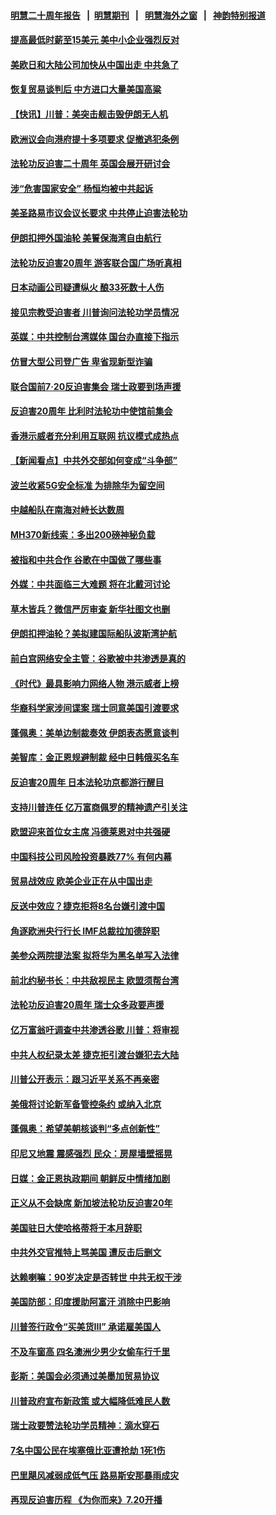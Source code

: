 #### [明慧二十周年报告](https://github.com/gfw-breaker/mh-reports/blob/master/README.md?t=07190536) &nbsp;&nbsp;|&nbsp;&nbsp;[明慧期刊](https://github.com/gfw-breaker/mh-qikan) &nbsp;&nbsp;|&nbsp;&nbsp; [明慧海外之窗](https://github.com/gfw-breaker/mh-news/blob/master/README.md?t=07190536) &nbsp;&nbsp;|&nbsp;&nbsp; [神韵特别报道](https://github.com/gfw-breaker/mh-news/blob/master/shenyun.md?t=07190536) 

#### [提高最低时薪至15美元 美中小企业强烈反对](../pages/nsc418/n11394469.md?t=07190536) 

#### [美欧日和大陆公司加快从中国出走 中共急了](../pages/nsc418/n11393790.md?t=07190536) 

#### [恢复贸易谈判后 中方进口大量美国高粱](../pages/nsc418/n11393905.md?t=07190536) 

#### [【快讯】川普：美突击舰击毁伊朗无人机](../pages/nsc418/n11393964.md?t=07190536) 

#### [欧洲议会向港府提十多项要求 促撤逃犯条例](../pages/nsc418/n11393122.md?t=07190536) 

#### [法轮功反迫害二十周年 英国会展开研讨会](../pages/nsc418/n11393385.md?t=07190536) 

#### [涉“危害国家安全” 杨恒均被中共起诉](../pages/nsc418/n11393094.md?t=07190536) 

#### [美圣路易市议会议长要求 中共停止迫害法轮功](../pages/nsc418/n11393251.md?t=07190536) 

#### [伊朗扣押外国油轮 美誓保海湾自由航行](../pages/nsc418/n11393213.md?t=07190536) 

#### [法轮功反迫害20周年 游客联合国广场听真相](../pages/nsc418/n11392503.md?t=07190536) 

#### [日本动画公司疑遭纵火 酿33死数十人伤](../pages/nsc418/n11392533.md?t=07190536) 

#### [接见宗教受迫害者 川普询问法轮功学员情况](../pages/nsc418/n11391208.md?t=07190536) 

#### [英媒：中共控制台湾媒体 国台办直接下指示](../pages/nsc418/n11392264.md?t=07190536) 

#### [仿冒大型公司登广告 卑省现新型诈骗](../pages/nsc418/n11391687.md?t=07190536) 

#### [联合国前7‧20反迫害集会 瑞士政要到场声援](../pages/nsc418/n11391543.md?t=07190536) 

#### [反迫害20周年 比利时法轮功中使馆前集会](../pages/nsc418/n11390911.md?t=07190536) 

#### [香港示威者充分利用互联网 抗议模式成热点](../pages/nsc418/n11391061.md?t=07190536) 

#### [【新闻看点】中共外交部如何变成“斗争部”](../pages/nsc418/n11390525.md?t=07190536) 

#### [波兰收紧5G安全标准 为排除华为留空间](../pages/nsc418/n11390937.md?t=07190536) 

#### [中越船队在南海对峙长达数周](../pages/nsc418/n11390632.md?t=07190536) 

#### [MH370新线索：多出200磅神秘负载](../pages/nsc418/n11390794.md?t=07190536) 

#### [被指和中共合作 谷歌在中国做了哪些事](../pages/nsc418/n11390549.md?t=07190536) 

#### [外媒：中共面临三大难题 将在北戴河讨论](../pages/nsc418/n11390637.md?t=07190536) 

#### [草木皆兵？微信严厉审查 新华社图文也删](../pages/nsc418/n11390630.md?t=07190536) 

#### [伊朗扣押油轮？美拟建国际船队波斯湾护航](../pages/nsc418/n11390241.md?t=07190536) 

#### [前白宫网络安全主管：谷歌被中共渗透是真的](../pages/nsc418/n11390388.md?t=07190536) 

#### [《时代》最具影响力网络人物 港示威者上榜](../pages/nsc418/n11389998.md?t=07190536) 

#### [华裔科学家涉间谍案 瑞士同意美国引渡要求](../pages/nsc418/n11389956.md?t=07190536) 

#### [蓬佩奥：美单边制裁奏效 伊朗表态愿意谈判](../pages/nsc418/n11389584.md?t=07190536) 

#### [美智库：金正恩规避制裁 经中日韩俄买名车](../pages/nsc418/n11389800.md?t=07190536) 

#### [反迫害20周年 日本法轮功京都游行醒目](../pages/nsc418/n11389747.md?t=07190536) 

#### [支持川普连任 亿万富商佩罗的精神遗产引关注](../pages/nsc418/n11387101.md?t=07190536) 

#### [欧盟迎来首位女主席 冯德莱恩对中共强硬](../pages/nsc418/n11389112.md?t=07190536) 

#### [中国科技公司风险投资暴跌77% 有何内幕](../pages/nsc418/n11387891.md?t=07190536) 

#### [贸易战效应 欧美企业正在从中国出走](../pages/nsc418/n11389015.md?t=07190536) 

#### [反送中效应？捷克拒将8名台嫌引渡中国](../pages/nsc418/n11388909.md?t=07190536) 

#### [角逐欧洲央行行长 IMF总裁拉加德辞职](../pages/nsc418/n11388810.md?t=07190536) 

#### [美参众两院提法案 拟将华为黑名单写入法律](../pages/nsc418/n11388762.md?t=07190536) 

#### [前北约秘书长：中共敌视民主 欧盟须帮台湾](../pages/nsc418/n11388719.md?t=07190536) 

#### [法轮功反迫害20周年 瑞士众多政要声援](../pages/nsc418/n11387961.md?t=07190536) 

#### [亿万富翁吁调查中共渗透谷歌 川普：将审视](../pages/nsc418/n11388500.md?t=07190536) 

#### [中共人权纪录太差 捷克拒引渡台嫌犯去大陆](../pages/nsc418/n11388419.md?t=07190536) 

#### [川普公开表示：跟习近平关系不再亲密](../pages/nsc418/n11388494.md?t=07190536) 

#### [美俄将讨论新军备管控条约 或纳入北京](../pages/nsc418/n11388244.md?t=07190536) 

#### [蓬佩奥：希望美朝核谈判“多点创新性”](../pages/nsc418/n11388277.md?t=07190536) 

#### [印尼又地震 震感强烈 民众：房屋墙壁摇晃](../pages/nsc418/n11387747.md?t=07190536) 

#### [日媒：金正恩执政期间 朝鲜反中情绪加剧](../pages/nsc418/n11387790.md?t=07190536) 

#### [正义从不会缺席 新加坡法轮功反迫害20年](../pages/nsc418/n11387671.md?t=07190536) 

#### [美国驻日大使哈格蒂将于本月辞职](../pages/nsc418/n11387816.md?t=07190536) 

#### [中共外交官推特上骂美国 遭反击后删文](../pages/nsc418/n11387659.md?t=07190536) 

#### [达赖喇嘛：90岁决定是否转世 中共无权干涉](../pages/nsc418/n11387603.md?t=07190536) 

#### [美国防部：印度援助阿富汗 消除中巴影响](../pages/nsc418/n11387373.md?t=07190536) 

#### [川普签行政令“买美货III” 承诺雇美国人](../pages/nsc418/n11386206.md?t=07190536) 

#### [不及车窗高 四名澳洲少男少女偷车行千里](../pages/nsc418/n11386222.md?t=07190536) 

#### [彭斯：美国会必须通过美墨加贸易协议](../pages/nsc418/n11386039.md?t=07190536) 

#### [川普政府宣布新政策 或大幅降低难民人数](../pages/nsc418/n11386177.md?t=07190536) 

#### [瑞士政要赞法轮功学员精神：滴水穿石](../pages/nsc418/n11384807.md?t=07190536) 

#### [7名中国公民在埃塞俄比亚遭抢劫 1死1伤](../pages/nsc418/n11385741.md?t=07190536) 

#### [巴里飓风减弱成低气压 路易斯安那暴雨成灾](../pages/nsc418/n11385692.md?t=07190536) 

#### [再现反迫害历程 《为你而来》7.20开播](../pages/nsc418/n11384785.md?t=07190536) 


